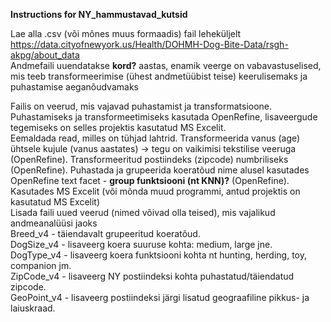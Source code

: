 **Instructions for NY_hammustavad_kutsid**


Lae alla .csv (või mõnes muus formaadis) fail leheküljelt https://data.cityofnewyork.us/Health/DOHMH-Dog-Bite-Data/rsgh-akpg/about_data  
Andmefaili uuendatakse **kord?** aastas, enamik veerge on vabavastuselised, mis teeb transformeerimise (ühest andmetüübist teise) keerulisemaks ja puhastamise aeganõudvamaks   

Failis on veerud, mis vajavad puhastamist ja transformatsioone. 
Puhastamiseks ja transformeetimiseks kasutada OpenRefine, lisaveergude tegemiseks on selles projektis kasutatud MS Excelit.  
Eemaldada read, milles on tühjad lahtrid.  Transformeerida vanus (age) ühtsele kujule (vanus aastates) -> tegu on vaikimisi tekstilise veeruga (OpenRefine).  Transformeeritud postiindeks (zipcode) numbriliseks (OpenRefine).  Puhastada ja grupeerida koeratõud nime alusel kasutades OpenRefine text facet - **group funktsiooni (nt KNN)?**  (OpenRefine).  Kasutades MS Excelit (või mõnda muud programmi, antud projektis on kasutatud MS Excelit)    
Lisada faili uued veerud (nimed võivad olla teised), mis vajalikud andmeanalüüsi jaoks    
Breed_v4 - täiendavalt grupeeritud koeratõud.      
  DogSize_v4 - lisaveerg koera suuruse kohta: medium, large jne.        
  DogType_v4 - lisaveerg koera funktsiooni kohta nt hunting, herding, toy, companion jm.      
  ZipCode_v4 - lisaveerg NY postiindeksi kohta puhastatud/täiendatud zipcode.       
  GeoPoint_v4 - lisaveerg postiindeksi järgi lisatud geograafiline pikkus- ja laiuskraad.  

    